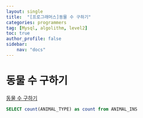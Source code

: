 ```yaml
---
layout: single
title:  "[프로그래머스]동물 수 구하기"
categories: programmers
tag: [Mysql, algolithm, level2]
toc: true
author_profile: false
sidebar:
    nav: "docs"
---
```


# 동물 수 구하기

[동물 수 구하기](https://school.programmers.co.kr/learn/courses/30/lessons/59406)


```sql
SELECT count(ANIMAL_TYPE) as count from ANIMAL_INS 
```
